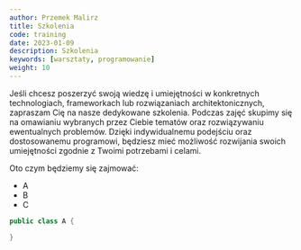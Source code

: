 ```yaml
---
author: Przemek Malirz
title: Szkolenia
code: training
date: 2023-01-09
description: Szkolenia
keywords: [warsztaty, programowanie]
weight: 10
---
```


Jeśli chcesz poszerzyć swoją wiedzę i umiejętności w konkretnych technologiach, frameworkach lub rozwiązaniach
architektonicznych, zapraszam Cię na nasze dedykowane szkolenia. Podczas zajęć skupimy się na omawianiu wybranych przez
Ciebie tematów oraz rozwiązywaniu ewentualnych problemów. Dzięki indywidualnemu podejściu oraz dostosowanemu programowi,
będziesz mieć możliwość rozwijania swoich umiejętności zgodnie z Twoimi potrzebami i celami.

<!--more-->

Oto czym będziemy się zajmować:

* A
* B
* C

```java
public class A {

}
```